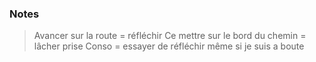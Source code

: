 ### Notes
>Avancer sur la route = réfléchir
>Ce mettre sur le bord du chemin = lâcher prise
>Conso = essayer de réfléchir même si je suis a boute

